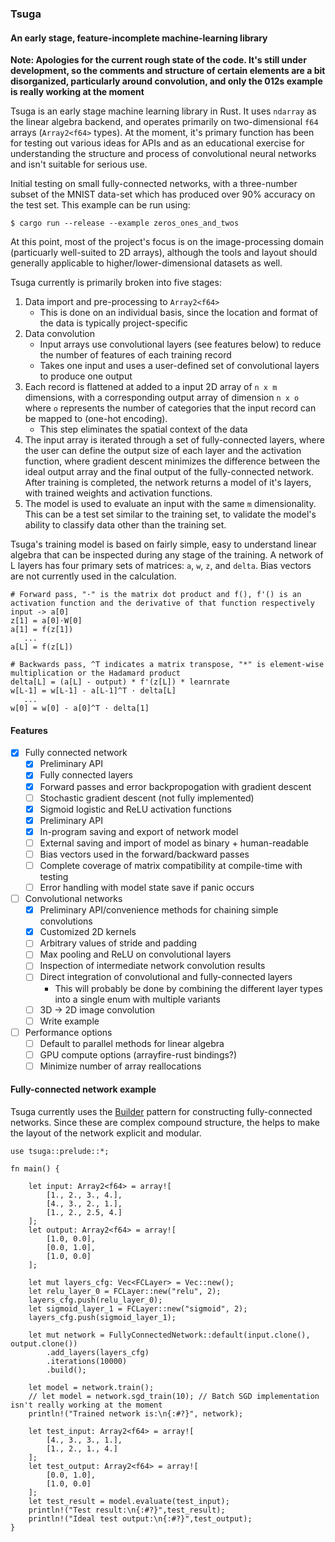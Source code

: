 ### Tsuga
#### An early stage, feature-incomplete machine-learning library

**Note: Apologies for the current rough state of the code. It's still under development, so the comments and structure of certain elements are a bit disorganized, particularly around convolution, and only the 012s example is really working at the moment**

Tsuga is an early stage machine learning library in Rust. It uses `ndarray` as the linear algebra backend, and operates primarily on two-dimensional `f64` arrays (`Array2<f64>` types). At the moment, it's primary function has been for testing out various ideas for APIs and as an educational exercise for understanding the structure and process of convolutional neural networks and isn't suitable for serious use.

Initial testing on small fully-connected networks, with a three-number subset of the MNIST data-set which has produced over 90% accuracy on the test set. This example can be run using:
```
$ cargo run --release --example zeros_ones_and_twos
```

At this point, most of the project's focus is on the image-processing domain (particuarly well-suited to 2D arrays), although the tools  and layout should generally applicable to higher/lower-dimensional datasets as well.

Tsuga currently is primarily broken into five stages:

1. Data import and pre-processing to `Array2<f64>`
    - This is done on an individual basis, since the location and format of the data is typically project-specific
2. Data convolution
    - Input arrays use convolutional layers (see features below) to reduce the number of features of each training record
    - Takes one input and uses a user-defined set of convolutional layers to produce one output
3. Each record is flattened at added to a input 2D array of `n x m` dimensions, with a corresponding output array of dimension `n x o` where `o` represents the number of categories that the input record can be mapped to (one-hot encoding).
    - This step eliminates the spatial context of the data
4. The input array is iterated through a set of fully-connected layers, where the user can define the output size of each layer and the activation function, where gradient descent minimizes the difference between the ideal output array and the final output of the fully-connected network. After training is completed, the network returns a model of it's layers, with trained weights and activation functions.
5. The model is used to evaluate an input with the same `m` dimensionality. This can be a test set similar to the training set, to validate the model's ability to classify data other than the training set.

Tsuga's training model is based on fairly simple, easy to understand linear algebra that can be inspected during any stage of the training. A network of L layers has four primary sets of matrices: `a`, `w`, `z`, and `delta`. Bias vectors are not currently used in the calculation.

```
# Forward pass, "·" is the matrix dot product and f(), f'() is an activation function and the derivative of that function respectively
input -> a[0]
z[1] = a[0]·W[0]
a[1] = f(z[1])
   ...
a[L] = f(z[L])

# Backwards pass, ^T indicates a matrix transpose, "*" is element-wise multiplication or the Hadamard product
delta[L] = (a[L] - output) * f'(z[L]) * learnrate
w[L-1] = w[L-1] - a[L-1]^T · delta[L]
   ...
w[0] = w[0] - a[0]^T · delta[1]
```

#### Features

- [X] Fully connected network
    - [x] Preliminary API
    - [x] Fully connected layers
    - [x] Forward passes and error backpropogation with gradient descent
    - [ ] Stochastic gradient descent (not fully implemented)
    - [x] Sigmoid logistic and ReLU activation functions
    - [x] Preliminary API
    - [x] In-program saving and export of network model
    - [ ] External saving and import of model as binary + human-readable
    - [ ] Bias vectors used in the forward/backward passes
    - [ ] Complete coverage of matrix compatibility at compile-time with testing
    - [ ] Error handling with model state save if panic occurs

- [ ] Convolutional networks
    - [x] Preliminary API/convenience methods for chaining simple convolutions
    - [x] Customized 2D kernels
    - [ ] Arbitrary values of stride and padding
    - [ ] Max pooling and ReLU on convolutional layers
    - [ ] Inspection of intermediate network convolution results
    - [ ] Direct integration of convolutional and fully-connected layers
        - This will probably be done by combining the different layer types into a single enum with multiple variants
    - [ ] 3D -> 2D image convolution
    - [ ] Write example

- [ ] Performance options
    - [ ] Default to parallel methods for linear algebra
    - [ ] GPU compute options (arrayfire-rust bindings?)
    - [ ] Minimize number of array reallocations

#### Fully-connected network example
Tsuga currently uses the [Builder](https://xaeroxe.github.io/init-struct-pattern/) pattern for constructing fully-connected networks. Since these are complex compound structure, the helps to make the layout of the network explicit and modular.

```
use tsuga::prelude::*;

fn main() {

    let input: Array2<f64> = array![
        [1., 2., 3., 4.],
        [4., 3., 2., 1.],
        [1., 2., 2.5, 4.]
    ];
    let output: Array2<f64> = array![
        [1.0, 0.0],
        [0.0, 1.0],
        [1.0, 0.0]
    ];

    let mut layers_cfg: Vec<FCLayer> = Vec::new();
    let relu_layer_0 = FCLayer::new("relu", 2);
    layers_cfg.push(relu_layer_0);
    let sigmoid_layer_1 = FCLayer::new("sigmoid", 2);
    layers_cfg.push(sigmoid_layer_1);

    let mut network = FullyConnectedNetwork::default(input.clone(), output.clone())
        .add_layers(layers_cfg)
        .iterations(10000)
        .build();

    let model = network.train();
    // let model = network.sgd_train(10); // Batch SGD implementation isn't really working at the moment
    println!("Trained network is:\n{:#?}", network);

    let test_input: Array2<f64> = array![
        [4., 3., 3., 1.],
        [1., 2., 1., 4.]
    ];
    let test_output: Array2<f64> = array![
        [0.0, 1.0],
        [1.0, 0.0]
    ];
    let test_result = model.evaluate(test_input);
    println!("Test result:\n{:#?}",test_result);
    println!("Ideal test output:\n{:#?}",test_output);
}

```
